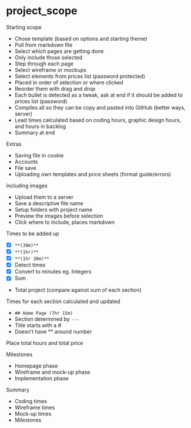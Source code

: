 # project_scope

Starting scope
* Chose template (based on options and starting theme)
* Pull from markdown file
* Select which pages are getting done
* Only include those selected
* Step through each page
* Select wireframe or mockups
* Select elements from prices list (password protected)
* Placed in order of selection or where clicked
* Reorder them with drag and drop
* Each bullet is detected as a tweak, ask at end if it should be added to prices list (password)
* Compiles all so they can be copy and pasted into GitHub (better ways, server)
* Lead times calculated based on coding hours, graphic design hours, and hours in backlog
* Summary at end

Extras
* Saving file in cookie
* Accounts
* File save
* Uploading own templates and price sheets (format guide/errors)

Including images
* Upload them to a server
* Save a descriptive file name
* Setup folders with project name
* Preview the images before selection
* Click where to include, places markdown

Times to be added up
- [x] ```**(30m)**```
- [x] ```**(1hr)**```
- [x] ```**(1hr 30m)**```
- [x] Detect times
- [x] Convert to minutes eg. Integers
- [x] Sum
* Total project (compare against sum of each section)

Times for each section calculated and updated
* ```## Home Page (7hr 15m)```
* Section determined by ```---```
* Title starts with a #
* Doesn’t have ** around number

Place total hours and total price

Milestones
* Homepage phase
* Wireframe and mock-up phase
* Implementation phase

Summary
* Coding times
* Wireframe times
* Mock-up times
* Milestones
